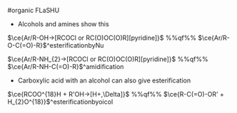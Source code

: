 #organic FLaSHU

- Alcohols and amines show this

$\ce{Ar/R-OH->[RCOCl or RC(O)OC(O)R][pyridine]}$ %%qf%% $\ce{Ar/R-O-C(=O)-R}$^esterificationbyNu

$\ce{Ar/R-NH_{2}->[RCOCl or RC(O)OC(O)R][pyridine]}$ %%qf%% $\ce{Ar/R-NH-C(=O)-R}$^amidification

- Carboxylic acid with an alcohol can also give esterification

$\ce{RCOO^{18}H + R'OH->[H+,\Delta]}$ %%qf%% $\ce{R-C(=O)-OR' + H_{2}O^{18}}$^esterificationbyoicol



